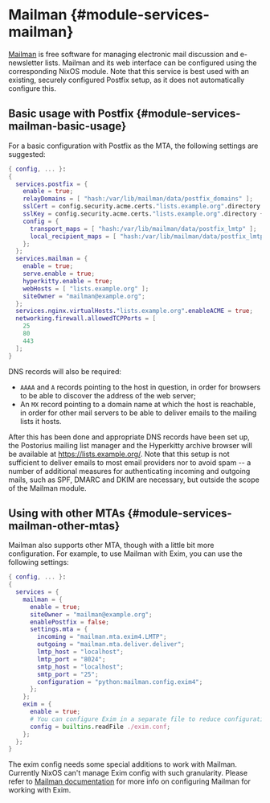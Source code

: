 # Mailman {#module-services-mailman}

[Mailman](https://www.list.org) is free
software for managing electronic mail discussion and e-newsletter
lists. Mailman and its web interface can be configured using the
corresponding NixOS module. Note that this service is best used with
an existing, securely configured Postfix setup, as it does not automatically configure this.

## Basic usage with Postfix {#module-services-mailman-basic-usage}

For a basic configuration with Postfix as the MTA, the following settings are suggested:
```nix
{ config, ... }:
{
  services.postfix = {
    enable = true;
    relayDomains = [ "hash:/var/lib/mailman/data/postfix_domains" ];
    sslCert = config.security.acme.certs."lists.example.org".directory + "/full.pem";
    sslKey = config.security.acme.certs."lists.example.org".directory + "/key.pem";
    config = {
      transport_maps = [ "hash:/var/lib/mailman/data/postfix_lmtp" ];
      local_recipient_maps = [ "hash:/var/lib/mailman/data/postfix_lmtp" ];
    };
  };
  services.mailman = {
    enable = true;
    serve.enable = true;
    hyperkitty.enable = true;
    webHosts = [ "lists.example.org" ];
    siteOwner = "mailman@example.org";
  };
  services.nginx.virtualHosts."lists.example.org".enableACME = true;
  networking.firewall.allowedTCPPorts = [
    25
    80
    443
  ];
}
```

DNS records will also be required:

  - `AAAA` and `A` records pointing to the host in question, in order for browsers to be able to discover the address of the web server;
  - An `MX` record pointing to a domain name at which the host is reachable, in order for other mail servers to be able to deliver emails to the mailing lists it hosts.

After this has been done and appropriate DNS records have been
set up, the Postorius mailing list manager and the Hyperkitty
archive browser will be available at
https://lists.example.org/. Note that this setup is not
sufficient to deliver emails to most email providers nor to
avoid spam -- a number of additional measures for authenticating
incoming and outgoing mails, such as SPF, DMARC and DKIM are
necessary, but outside the scope of the Mailman module.

## Using with other MTAs {#module-services-mailman-other-mtas}

Mailman also supports other MTA, though with a little bit more configuration. For example, to use Mailman with Exim, you can use the following settings:
```nix
{ config, ... }:
{
  services = {
    mailman = {
      enable = true;
      siteOwner = "mailman@example.org";
      enablePostfix = false;
      settings.mta = {
        incoming = "mailman.mta.exim4.LMTP";
        outgoing = "mailman.mta.deliver.deliver";
        lmtp_host = "localhost";
        lmtp_port = "8024";
        smtp_host = "localhost";
        smtp_port = "25";
        configuration = "python:mailman.config.exim4";
      };
    };
    exim = {
      enable = true;
      # You can configure Exim in a separate file to reduce configuration.nix clutter
      config = builtins.readFile ./exim.conf;
    };
  };
}
```

The exim config needs some special additions to work with Mailman. Currently
NixOS can't manage Exim config with such granularity. Please refer to
[Mailman documentation](https://mailman.readthedocs.io/en/latest/src/mailman/docs/mta.html)
for more info on configuring Mailman for working with Exim.
